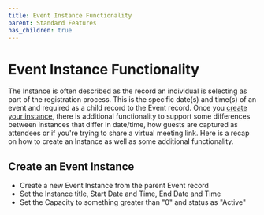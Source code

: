 ```yaml
---
title: Event Instance Functionality
parent: Standard Features
has_children: true
---
```


# Event Instance Functionality

The Instance is often described as the record an individual is selecting as part of the registration process. This is the specific date(s) and time(s) of an event and required as a child record to the Event record. Once you [create your instance](https://sfdo-community-sprints.github.io/summit-events-app-documentation/docs/Getting-Started/create-basic-event/#create-the-related-event-instance), there is additional functionality to support some differences between instances that differ in date/time, how guests are captured as attendees or if you're trying to share a virtual meeting link. Here is a recap on how to create an Instance as well as some additional functionality.

## Create an Event Instance

- Create a new Event Instance from the parent Event record
- Set the Instance title, Start Date and Time, End Date and Time
- Set the Capacity to something greater than "0" and status as "Active"


